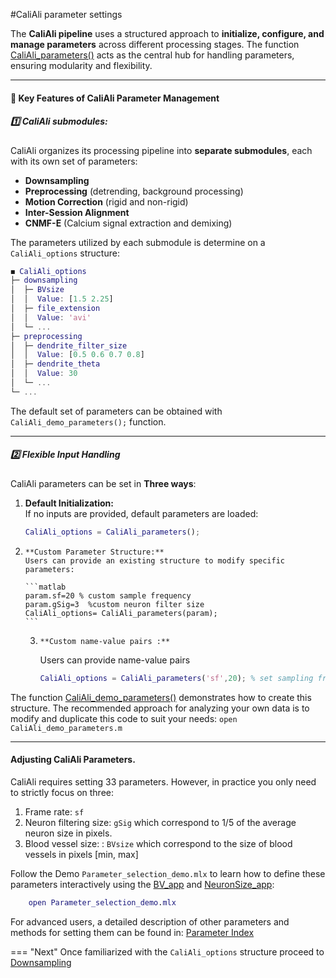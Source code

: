 #CaliAli parameter settings

The **CaliAli pipeline** uses a structured approach to **initialize, configure, and manage parameters** across different processing stages. The function [CaliAli_parameters()](Functions_doc/CaliAli_parameters.md#CaliAli_parameters) acts as the central hub for handling parameters, ensuring modularity and flexibility.

---

#### 📌 Key Features of CaliAli Parameter Management

##### 1️⃣ CaliAli submodules:
CaliAli organizes its processing pipeline into **separate submodules**, each with its own set of parameters:

- **Downsampling**
- **Preprocessing** (detrending, background processing)
- **Motion Correction** (rigid and non-rigid)
- **Inter-Session Alignment**
- **CNMF-E** (Calcium  signal extraction and demixing)

The parameters utilized by each submodule is determine on a `CaliAli_options` structure:

```matlab
◼ CaliAli_options
├─ downsampling
│  ├─ BVsize
│  │  Value: [1.5 2.25]
│  ├─ file_extension
│  │  Value: 'avi'
│  └─ ...
├─ preprocessing
│  ├─ dendrite_filter_size
│  │  Value: [0.5 0.6 0.7 0.8]
│  ├─ dendrite_theta
│  │  Value: 30
│  └─ ...
└─ ...
```

The default set of parameters can be obtained with `CaliAli_demo_parameters();` function.

---

##### 2️⃣ Flexible Input Handling
CaliAli parameters can be set in **Three ways**:

1.    **Default Initialization:**  
       If no inputs are provided, default parameters are loaded:

       ```matlab
       CaliAli_options = CaliAli_parameters();
       ```

2.     **Custom Parameter Structure:**  
       Users can provide an existing structure to modify specific parameters:

       ```matlab
       param.sf=20 % custom sample frequency
       param.gSig=3  %custom neuron filter size
       CaliAli_options= CaliAli_parameters(param);
       ```
   
   3.     **Custom name-value pairs :**  
       Users can provide name-value pairs 

       ```matlab
       CaliAli_options = CaliAli_parameters('sf',20); % set sampling frequency to 20
       ```

The function [CaliAli_demo_parameters()](Functions_doc/CaliAli_demo_parameters.md#CaliAli_demo_parameters) demonstrates how to create this structure. The recommended approach for analyzing your own data is to modify and duplicate this code to suit your needs: `open CaliAli_demo_parameters.m`

---

#### Adjusting CaliAli Parameters.

CaliAli requires setting 33 parameters. However, in practice you only need to strictly focus on three: 

1. Frame rate: `sf`
2. Neuron filtering size: `gSig` which correspond to 1/5 of the average neuron size in pixels.
3. Blood vessel size: : `BVsize` which correspond to the size of blood vessels in pixels [min, max]

Follow the Demo `Parameter_selection_demo.mlx` to learn how to define these parameters interactively using the [BV_app](Functions_doc/BV_app.md) and [NeuronSize_app](Functions_doc/NeuronSize_app.md):

```matlab 
    open Parameter_selection_demo.mlx
```

 
For advanced users, a detailed description of other parameters and methods for setting them can be found in: [Parameter Index](Parameters_index.md)



=== "Next"
Once familiarized with the `CaliAli_options` structure proceed to [Downsampling](Downsampling.md)